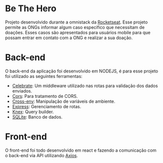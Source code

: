 # Be The Hero
Projeto desenvolvido durante a omnistack da [Rocketseat](http://rocketseat.com.br).
Esse projeto permite as ONGs informar algum caso especifico que necessitam de doações. Esses casos são apresentados para usuários mobile para que possam entrar em contato com a ONG e realizar a sua doação.

# Back-end
O back-end da aplicação foi desenvolvido em NODEJS, é para esse projeto foi utilizado as seguintes ferramentas:
* [Celebrate](https://github.com/arb/celebrate): Um middleware utilizado nas rotas para validação dos dados enviados.
* [Cors](https://github.com/expressjs/cors): Para tratamento de CORS.
* [Cross-env](https://github.com/kentcdodds/cross-env): Manipulação de variáveis de ambiente.
* [Express](https://github.com/expressjs/express): Gerenciamento de rotas.
* [Knex](https://github.com/knex/knex): Query builder.
* [SQLite](https://www.sqlite.org/index.html): Banco de dados.

# Front-end
O front-end foi todo desenvolvido em react e fazendo a comunicação com o back-end via API utilizando [Axios](https://github.com/axios/axios).
[](https://github.com/felipeurbansk/react-be-the-hero/blob/master/screen/login.png)
